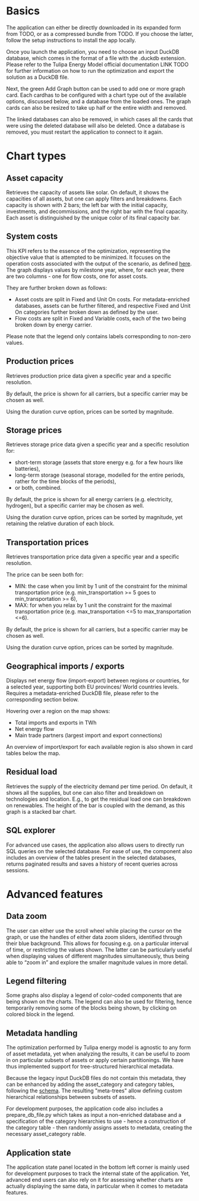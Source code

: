 # Basics

The application can either be directly downloaded in its expanded form from TODO, or as a compressed bundle from TODO. If you choose the latter, follow the setup instructions to install the app locally.

Once you launch the application, you need to choose an input DuckDB database, which comes in the format of a file with the .duckdb extension. Please refer to the Tulipa Energy Model official documentation LINK TODO for further information on how to run the optimization and export the solution as a DuckDB file.

Next, the green Add Graph button can be used to add one or more graph card. Each cardhas to be configured with a chart type out of the available options, discussed below, and a database from the loaded ones. The graph cards can also be resized to take up half or the entire width and removed.

The linked databases can also be removed, in which cases all the cards that were using the deleted database will also be deleted. Once a database is removed, you must restart the application to connect to it again.

# Chart types

## Asset capacity

Retrieves the capacity of assets like solar. On default, it shows the capacities of all assets, but one can apply filters and breakdowns. Each capacity is shown with 2 bars; the left bar with the initial capacity, investments, and decommissions, and the right bar with the final capacity. Each asset is distinguished by the unique color of its final capacity bar.

## System costs

This KPI refers to the essence of the optimization, representing the objective value that is attempted to be minimized. It focuses on the operation costs associated with the output of the scenario, as defined [here](https://tulipaenergy.github.io/TulipaEnergyModel.jl/dev/40-formulation/#Objective-Function). The graph displays values by milestone year, where, for each year, there are two columns \- one for flow costs, one for asset costs.

They are further broken down as follows:

- Asset costs are split in Fixed and Unit On costs. For metadata-enriched databases, assets can be further filtered, and respective Fixed and Unit On categories further broken down as defined by the user.
- Flow costs are split in Fixed and Variable costs, each of the two being broken down by energy carrier.

Please note that the legend only contains labels corresponding to non-zero values.

## Production prices

Retrieves production price data given a specific year and a specific resolution.

By default, the price is shown for all carriers, but a specific carrier may be chosen as well.

Using the duration curve option, prices can be sorted by magnitude.

## Storage prices

Retrieves storage price data given a specific year and a specific resolution for:

- short-term storage (assets that store energy e.g. for a few hours like batteries),
- long-term storage (seasonal storage, modelled for the entire periods, rather for the time blocks of the periods),
- or both, combined.

By default, the price is shown for all energy carriers (e.g. electricity, hydrogen), but a specific carrier may be chosen as well.

Using the duration curve option, prices can be sorted by magnitude, yet retaining the relative duration of each block.

## Transportation prices

Retrieves transportation price data given a specific year and a specific resolution.

The price can be seen both for:

- MIN: the case when you limit by 1 unit of the constraint for the minimal transportation price (e.g. min_transportation \>= 5 goes to min_transportation \>= 6),
- MAX: for when you relax by 1 unit the constraint for the maximal transportation price (e.g. max_transportation \<=5 to max_transportation \<=6).

By default, the price is shown for all carriers, but a specific carrier may be chosen as well.

Using the duration curve option, prices can be sorted by magnitude.

## Geographical imports / exports

Displays net energy flow (import-export) between regions or countries, for a selected year, supporting both EU provinces/ World countries levels. Requires a metadata-enriched DuckDB file, please refer to the corresponding section below.

Hovering over a region on the map shows:

- Total imports and exports in TWh
- Net energy flow
- Main trade partners (largest import and export connections)

An overview of import/export for each available region is also shown in card tables below the map.

## Residual load

Retrieves the supply of the electricity demand per time period. On default, it shows all the supplies, but one can also filter and breakdown on technologies and location. E.g., to get the residual load one can breakdown on renewables. The height of the bar is coupled with the demand, as this graph is a stacked bar chart.

## SQL explorer

For advanced use cases, the application also allows users to directly run SQL queries on the selected database. For ease of use, the component also includes an overview of the tables present in the selected databases, returns paginated results and saves a history of recent queries across sessions.

# Advanced features

## Data zoom

The user can either use the scroll wheel while placing the cursor on the graph, or use the handles of either data zoom sliders, identified through their blue background. This allows for focusing e.g. on a particular interval of time, or restricting the values shown. The latter can be particularly useful when displaying values of different magnitudes simultaneously, thus being able to “zoom in” and explore the smaller magnitude values in more detail.

## Legend filtering

Some graphs also display a legend of color-coded components that are being shown on the charts. The legend can also be used for filtering, hence temporarily removing some of the blocks being shown, by clicking on colored block in the legend.

## Metadata handling

The optimization performed by Tulipa energy model is agnostic to any form of asset metadata, yet when analyzing the results, it can be useful to zoom in on particular subsets of assets or apply certain partitionings. We have thus implemented support for tree-structured hierarchical metadata.

Because the legacy input DuckDB files do not contain this metadata, they can be enhanced by adding the asset_category and category tables, following the [schema](https://lucid.app/lucidchart/23c046dd-f57c-42f8-ab8e-0dad42261c45/edit?viewport_loc=583%2C-417%2C3704%2C2028%2C0_0&invitationId=inv_4c56086b-b257-4bb8-a752-c1b624ac9a30). The resulting "meta-trees" allow defining custom hierarchical relationships between subsets of assets.

For development purposes, the application code also includes a prepare_db_file.py which takes as input a non-enriched database and a specification of the category hierarchies to use \- hence a construction of the category table \- then randomly assigns assets to metadata, creating the necessary asset_category rable.

## Application state

The application state panel located in the bottom left corner is mainly used for development purposes to track the internal state of the application. Yet, advanced end users can also rely on it for assessing whether charts are actually displaying the same data, in particular when it comes to metadata features.
